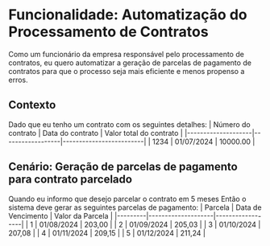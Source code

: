 # Funcionalidade: Automatização do Processamento de Contratos

Como um funcionário da empresa responsável pelo processamento de contratos,
eu quero automatizar a geração de parcelas de pagamento de contratos
para que o processo seja mais eficiente e menos propenso a erros.

## Contexto

Dado que eu tenho um contrato com os seguintes detalhes:
| Número do contrato | Data do contrato | Valor total do contrato |
|--------------------|------------------|-------------------------|
| 1234 | 01/07/2024 | 10000.00 |

## Cenário: Geração de parcelas de pagamento para contrato parcelado

Quando eu informo que desejo parcelar o contrato em 5 meses
Então o sistema deve gerar as seguintes parcelas de pagamento:
| Parcela | Data de Vencimento | Valor da Parcela |
|---------|--------------------|------------------|
| 1 | 01/08/2024 | 203,00 |
| 2 | 01/09/2024 | 205,03 |
| 3 | 01/10/2024 | 207,08 |
| 4 | 01/11/2024 | 209,15 |
| 5 | 01/12/2024 | 211,24 |
